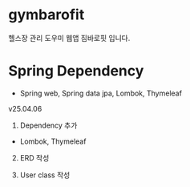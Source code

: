 # gymbarofit
헬스장 관리 도우미 웹앱 짐바로핏 입니다.

# Spring Dependency
- Spring web, Spring data jpa, Lombok, Thymeleaf

v25.04.06
1. Dependency 추가
- Lombok, Thymeleaf

2. ERD 작성

3. User class 작성